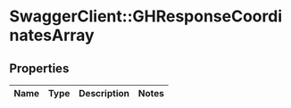 # SwaggerClient::GHResponseCoordinatesArray

## Properties
Name | Type | Description | Notes
------------ | ------------- | ------------- | -------------


